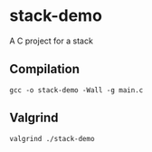 # stack-demo
A C project for a stack

## Compilation
```
gcc -o stack-demo -Wall -g main.c
```

## Valgrind
```
valgrind ./stack-demo
```

